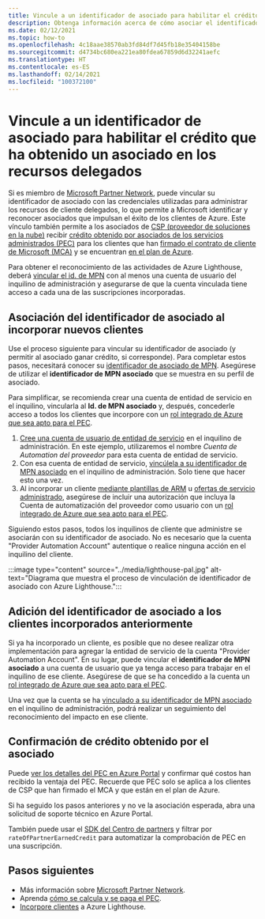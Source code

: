 ```yaml
---
title: Vincule a un identificador de asociado para habilitar el crédito que ha obtenido un asociado en los recursos delegados
description: Obtenga información acerca de cómo asociar el identificador de asociado para recibir créditos obtenidos por el asociado en los recursos de cliente que se administran a través de Azure Lighthouse.
ms.date: 02/12/2021
ms.topic: how-to
ms.openlocfilehash: 4c18aae38570ab3fd84df7d45fb18e35404158be
ms.sourcegitcommit: d4734bc680ea221ea80fdea67859d6d32241aefc
ms.translationtype: HT
ms.contentlocale: es-ES
ms.lasthandoff: 02/14/2021
ms.locfileid: "100372100"
---
```

# <a name="link-your-partner-id-to-track-your-impact-on-delegated-resources"></a>Vincule a un identificador de asociado para habilitar el crédito que ha obtenido un asociado en los recursos delegados 

Si es miembro de [Microsoft Partner Network](https://partner.microsoft.com/), puede vincular su identificador de asociado con las credenciales utilizadas para administrar los recursos de cliente delegados, lo que permite a Microsoft identificar y reconocer asociados que impulsan el éxito de los clientes de Azure. Este vínculo también permite a los asociados de [CSP (proveedor de soluciones en la nube)](/partner-center/csp-overview) recibir [crédito obtenido por asociados de los servicios administrados (PEC)](/partner-center/partner-earned-credit) para los clientes que han [firmado el contrato de cliente de Microsoft (MCA)](/partner-center/confirm-customer-agreement) y se encuentran [ en el plan de Azure](/partner-center/azure-plan-get-started).

Para obtener el reconocimiento de las actividades de Azure Lighthouse, deberá [vincular el id. de MPN](../../cost-management-billing/manage/link-partner-id.md) con al menos una cuenta de usuario del inquilino de administración y asegurarse de que la cuenta vinculada tiene acceso a cada una de las suscripciones incorporadas.

## <a name="associate-your-partner-id-when-you-onboard-new-customers"></a>Asociación del identificador de asociado al incorporar nuevos clientes

Use el proceso siguiente para vincular su identificador de asociado (y permitir al asociado ganar crédito, si corresponde). Para completar estos pasos, necesitará conocer su [identificador de asociado de MPN](/partner-center/partner-center-account-setup#locate-your-mpn-id). Asegúrese de utilizar el **identificador de MPN asociado** que se muestra en su perfil de asociado.

Para simplificar, se recomienda crear una cuenta de entidad de servicio en el inquilino, vincularla al **Id. de MPN asociado** y, después, concederle acceso a todos los clientes que incorpore con un [rol integrado de Azure que sea apto para el PEC](/partner-center/azure-roles-perms-pec).

1. [Cree una cuenta de usuario de entidad de servicio](../../active-directory/develop/howto-authenticate-service-principal-powershell.md) en el inquilino de administración. En este ejemplo, utilizaremos el nombre *Cuenta de Automation del proveedor* para esta cuenta de entidad de servicio.
1. Con esa cuenta de entidad de servicio, [vincúlela a su identificador de MPN asociado](../../cost-management-billing/manage/link-partner-id.md#link-to-a-partner-id) en el inquilino de administración. Solo tiene que hacer esto una vez.
1. Al incorporar un cliente [mediante plantillas de ARM](onboard-customer.md) u [ofertas de servicio administrado](publish-managed-services-offers.md), asegúrese de incluir una autorización que incluya la Cuenta de automatización del proveedor como usuario con un [rol integrado de Azure que sea apto para el PEC](/partner-center/azure-roles-perms-pec).

Siguiendo estos pasos, todos los inquilinos de cliente que administre se asociarán con su identificador de asociado. No es necesario que la cuenta "Provider Automation Account" autentique o realice ninguna acción en el inquilino del cliente.

:::image type="content" source="../media/lighthouse-pal.jpg" alt-text="Diagrama que muestra el proceso de vinculación de identificador de asociado con Azure Lighthouse.":::

## <a name="add-your-partner-id-to-previously-onboarded-customers"></a>Adición del identificador de asociado a los clientes incorporados anteriormente

Si ya ha incorporado un cliente, es posible que no desee realizar otra implementación para agregar la entidad de servicio de la cuenta "Provider Automation Account". En su lugar, puede vincular el **identificador de MPN asociado** a una cuenta de usuario que ya tenga acceso para trabajar en el inquilino de ese cliente. Asegúrese de que se ha concedido a la cuenta un [rol integrado de Azure que sea apto para el PEC](/partner-center/azure-roles-perms-pec).

Una vez que la cuenta se ha [vinculado a su identificador de MPN asociado](../../cost-management-billing/manage/link-partner-id.md#link-to-a-partner-id) en el inquilino de administración, podrá realizar un seguimiento del reconocimiento del impacto en ese cliente.

## <a name="confirm-partner-earned-credit"></a>Confirmación de crédito obtenido por el asociado

Puede [ver los detalles del PEC en Azure Portal](/partner-center/partner-earned-credit-explanation#azure-cost-management) y confirmar qué costos han recibido la ventaja del PEC. Recuerde que PEC solo se aplica a los clientes de CSP que han firmado el MCA y que están en el plan de Azure.

Si ha seguido los pasos anteriores y no ve la asociación esperada, abra una solicitud de soporte técnico en Azure Portal.

También puede usar el [SDK del Centro de partners](/partner-center/develop/get-invoice-unbilled-consumption-lineitems) y filtrar por `rateOfPartnerEarnedCredit` para automatizar la comprobación de PEC en una suscripción.

## <a name="next-steps"></a>Pasos siguientes

- Más información sobre [Microsoft Partner Network](/partner-center/mpn-overview).
- Aprenda [cómo se calcula y se paga el PEC](/partner-center/partner-earned-credit-explanation).
- [Incorpore clientes](onboard-customer.md) a Azure Lighthouse.